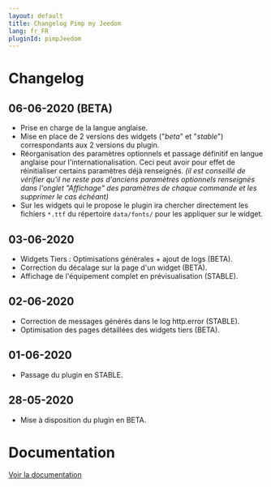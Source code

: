 ```yaml
---
layout: default
title: Changelog Pimp my Jeedom
lang: fr_FR
pluginId: pimpJeedom
---
```


# Changelog

## 06-06-2020 (BETA)

- Prise en charge de la langue anglaise.
- Mise en place de 2 versions des widgets ("*beta*" et "*stable*") correspondants aux 2 versions du plugin.
- Réorganisation des paramètres optionnels et passage définitif en langue anglaise pour l'internationalisation. Ceci peut avoir pour effet de réinitialiser certains paramètres déjà renseignés. *(il est conseillé de vérifier qu'il ne reste pas d'anciens paramètres optionnels renseignés dans l'onglet "Affichage" des paramètres de chaque commande et les supprimer le cas échéant)*
- Sur les widgets qui le propose le plugin ira chercher directement les fichiers `*.ttf` du répertoire `data/fonts/` pour les appliquer sur le widget.

## 03-06-2020

- Widgets Tiers : Optimisations générales + ajout de logs (BETA).
- Correction du décalage sur la page d'un widget (BETA).
- Affichage de l'équipement complet en prévisualisation (STABLE).

## 02-06-2020

- Correction de messages générés dans le log http.error (STABLE).
- Optimisation des pages détaillées des widgets tiers (BETA).

## 01-06-2020

- Passage du plugin en STABLE.

## 28-05-2020

- Mise à disposition du plugin en BETA.

# Documentation

[Voir la documentation]({{site.baseurl}}/{{page.pluginId}}/{{page.lang}})
